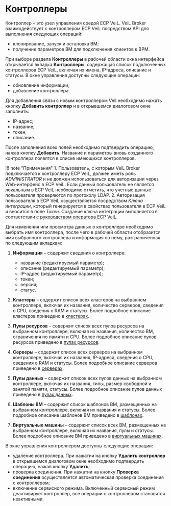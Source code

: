 # Контроллеры

Контроллер – это узел управления средой ECP VeiL. VeiL Broker взаимодействует с контроллером 
ECP VeiL посредством API для выполнения следующих операций: 

- клонирование, запуск и остановка ВМ;
- получение параметров ВМ для подключения клиентов к ВРМ.

При выборе раздела **Контроллеры** в рабочей области окна интерфейса открывается вкладка **Контроллеры**, 
содержащая список подключенных контроллеров ECP VeiL, включая их имена, IP-адреса, описание и статусы. 
В окне управления доступны следующие операции:

- обновление информации;
- добавление контроллера.

Для добавления связи с новым контроллером Veil необходимо нажать кнопку **Добавить контроллер** 
и в открывшемся диалоговом окне заполнить:

- IP-адрес;
- название;
- токен;
- описание.

После заполнения всех полей необходимо подтвердить операцию, нажав кнопку **Добавить**. 
Название и параметры вновь созданного контроллера появятся в списке имеющихся контроллеров.

!!! note "Примечания"
    1. Пользователь, с которым VeiL Broker подключается к контроллеру ECP VeiL, должен 
    иметь роль *ADMINISTRATOR* и не должен использоваться для авторизации через Web-интерфейс в ECP VeiL. 
    Если данный пользователь не является локальным в ECP VeiL необходимо отметить, что 
    учетные данные пользователя проверяются по протоколу LDAP. 
    2. Авторизация пользователя в ECP VeiL осуществляется посредством *Ключа интеграции*, 
    который генерируется в свойствах пользователя в ECP VeiL и вносится в поле *Токен*. 
    Создание ключа интеграции выполняется в соответствии с 
    [руководством оператора ECP VeiL](https://veil.mashtab.org/docs/base/operator_guide/security/users/#_10).

Для изменения или просмотра данных о контроллере необходимо выбрать имя контроллера, 
после чего в рабочей области отобразится имя выбранного контроллера и информация по нему, 
разграниченная по следующим вкладкам:

1. **Информация** – содержит сведения о контроллере:
 
    - название (редактируемый параметр);
    - описание (редактируемый параметр);
    - IP-адрес (редактируемый параметр);
    - токен;
    - версия;
    - статус.

2. **Кластеры** – содержит список всех кластеров на выбранном контроллере, включая их названия, 
количество серверов, сведения о CPU, сведения о RAM и статусы.
Более подробное описание кластеров приведено в [кластерах](clusters.md).

3. **Пулы ресурсов** – содержит список всех пулов ресурсов на выбранном контроллере, 
включая их названия, количество ВМ, ограничения по памяти и CPU.
Более подробное описание пулов ресурсов приведено в [пулах ресурсов](resource_pools.md).

4. **Серверы** – содержит список всех серверов на выбранном контроллере, 
включая их названия, IP-адреса, сведения о CPU, сведения о RAM и статусы.
Более подробное описание серверов приведено в [серверах](nodes.md).

5. **Пулы данных** – содержит список всех пулов данных на выбранном контроллере, 
включая их названия, типы, размер свободной и занятой памяти, статусы.
Более подробное описание пулов данных приведено в [пулах данных](datapools.md).

6. **Шаблоны ВМ** – содержит список шаблонов ВМ, размещенных на 
выбранном контроллере, включая их названия и статусы.
Более подробное описание шаблонов ВМ приведено в [шаблонах](templates.md).

7. **Виртуальные машины** – содержит список всех ВМ, размещенных на выбранном 
контроллере, включая их названия, пулы и статусы.
Более подробное описание ВМ приведено в [виртуальных машинах](domains.md).

В окне управления контроллером доступны следующие операции:

- удаление контроллера. При нажатии на кнопку **Удалить контроллер** в открывшемся 
диалоговом окне необходимо подтвердить операцию, нажав кнопку **Удалить**;
- проверка соединения. При нажатии на кнопку **Проверка соединения** осуществляется 
автоматическая проверка соединения с контроллером;
- включение сервисного режима. Включенный сервисный режим деактивирует контроллер, 
все операции с контроллером становятся неактивными.
